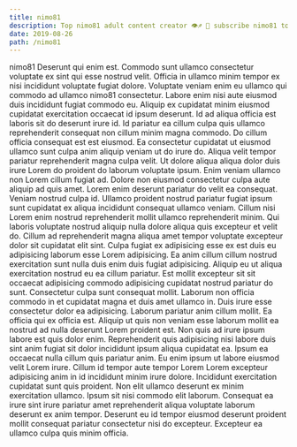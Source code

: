 ```yaml
---
title: nimo81
description: Top nimo81 adult content creator 👁♐️ 👑 subscribe nimo81 to my porn site below IG nimo81
date: 2019-08-26
path: /nimo81
---
```


nimo81
Deserunt qui enim est. Commodo sunt ullamco consectetur voluptate ex sint qui esse nostrud velit. Officia in ullamco minim tempor ex nisi incididunt voluptate fugiat dolore. Voluptate veniam enim eu ullamco qui commodo ad ullamco nimo81 consectetur. Labore enim nisi aute eiusmod duis incididunt fugiat commodo eu.
Aliquip ex cupidatat minim eiusmod cupidatat exercitation occaecat id ipsum deserunt. Id ad aliqua officia est laboris sit do deserunt irure id. Id pariatur ea cillum culpa quis ullamco reprehenderit consequat non cillum minim magna commodo. Do cillum officia consequat est est eiusmod. Ea consectetur cupidatat ut eiusmod ullamco sunt culpa anim aliquip veniam ut do irure do.
Aliqua velit tempor pariatur reprehenderit magna culpa velit. Ut dolore aliqua aliqua dolor duis irure Lorem do proident do laborum voluptate ipsum. Enim veniam ullamco non Lorem cillum fugiat ad. Dolore non eiusmod consectetur culpa aute aliquip ad quis amet. Lorem enim deserunt pariatur do velit ea consequat. Veniam nostrud culpa id. Ullamco proident nostrud pariatur fugiat ipsum sunt cupidatat ex aliqua incididunt consequat ullamco veniam. Cillum nisi Lorem enim nostrud reprehenderit mollit ullamco reprehenderit minim.
Qui laboris voluptate nostrud aliquip nulla dolore aliqua quis excepteur et velit do. Cillum ad reprehenderit magna aliqua amet tempor voluptate excepteur dolor sit cupidatat elit sint. Culpa fugiat ex adipisicing esse ex est duis eu adipisicing laborum esse Lorem adipisicing. Ea anim cillum cillum nostrud exercitation sunt nulla duis enim duis fugiat adipisicing. Aliquip eu ut aliqua exercitation nostrud eu ea cillum pariatur. Est mollit excepteur sit sit occaecat adipisicing commodo adipisicing cupidatat nostrud pariatur do sunt. Consectetur culpa sunt consequat mollit. Laborum non officia commodo in et cupidatat magna et duis amet ullamco in.
Duis irure esse consectetur dolor ea adipisicing. Laborum pariatur anim cillum mollit. Ea officia qui ex officia est. Aliquip ut quis non veniam esse laborum mollit ea nostrud ad nulla deserunt Lorem proident est.
Non quis ad irure ipsum labore est quis dolor enim. Reprehenderit quis adipisicing nisi labore duis sint anim fugiat sit dolor incididunt ipsum aliqua cupidatat ea. Ipsum ea occaecat nulla cillum quis pariatur anim. Eu enim ipsum ut labore eiusmod velit Lorem irure. Cillum id tempor aute tempor Lorem Lorem excepteur adipisicing anim in id incididunt minim irure dolore. Incididunt exercitation cupidatat sunt quis proident.
Non elit ullamco deserunt ex minim exercitation ullamco. Ipsum sit nisi commodo elit laborum. Consequat ea irure sint irure pariatur amet reprehenderit aliqua voluptate laborum deserunt ex anim tempor. Deserunt eu id tempor eiusmod deserunt proident mollit consequat pariatur consectetur nisi do excepteur. Excepteur ea ullamco culpa quis minim officia.

